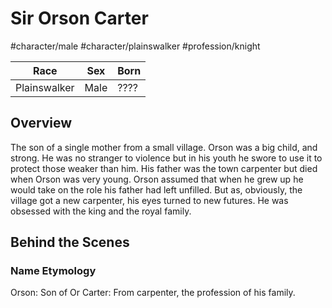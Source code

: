 # Sir Orson Carter
#character/male #character/plainswalker #profession/knight

Race | Sex | Born
-----|-----|-----
Plainswalker | Male | ????

## Overview
The son of a single mother from a small village. Orson was a big child, and strong. He was no stranger to violence but in his youth he swore to use it to protect those weaker than him. His father was the town carpenter but died when Orson was very young. Orson assumed that when he grew up he would take on the role his father had left unfilled. But as, obviously, the village got a new carpenter, his eyes turned to new futures. He was obsessed with the king and the royal family.

## Behind the Scenes
### Name Etymology
Orson: Son of Or
Carter: From carpenter, the profession of his family.